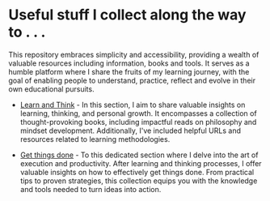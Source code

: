 # Useful stuff I collect along the way to . . .
This repository embraces simplicity and accessibility, providing a wealth of valuable resources including information, books and tools. It serves as a humble platform where I share the fruits of my learning journey, with the goal of enabling people to understand, practice, reflect and evolve in their own educational pursuits.

* [Learn and Think](./learn-think/README.md) - In this section, I aim to share valuable insights on learning, thinking, and personal growth. It encompasses a collection of thought-provoking books, including impactful reads on philosophy and mindset development. Additionally, I've included helpful URLs and resources related to learning methodologies. 

* [Get things done](./task-triumph/README.md) - To this dedicated section where I delve into the art of execution and productivity. After learning and thinking processes, I offer valuable insights on how to effectively get things done. From practical tips to proven strategies, this collection equips you with the knowledge and tools needed to turn ideas into action. 